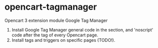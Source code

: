 # opencart-tagmanager
Opencart 3 extension module Google Tag Manager
1. Install Google Tag Manager general code in the <head> section, and 'noscript' code after the <body> tag of every Opencart page.
2. Install tags and triggers on specific pages (TODO!).
